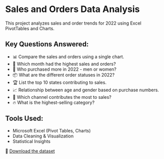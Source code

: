 # Sales and Orders Data Analysis
This project analyzes sales and order trends for 2022 using Excel PivotTables and Charts.

## Key Questions Answered:
- 📊 Compare the sales and orders using a single chart.
- 📅 Which month had the highest sales and orders?
- 👫 Who purchased more in 2022 - men or women?
- 📦 What are the different order statuses in 2022?
- 🏆 List the top 10 states contributing to sales.
- 📈 Relationship between age and gender based on purchase numbers.
- 🛒 Which channel contributes the most to sales?
- 🔥 What is the highest-selling category?

## Tools Used:
- Microsoft Excel (Pivot Tables, Charts)
- Data Cleaning & Visualization
- Statistical Insights

📂 [Download the dataset](https://docs.google.com/spreadsheets/d/16CB6TplaHSlUUGJqtzwx3ays4fbpZQSc/edit?usp=drive_link&ouid=107200768470754755260&rtpof=true&sd=true)
